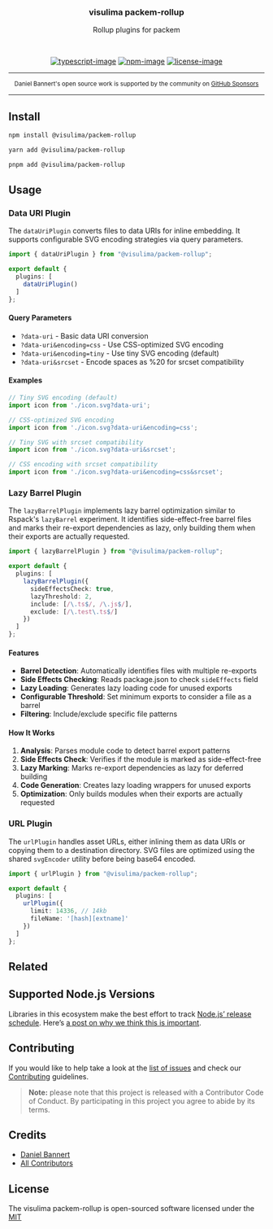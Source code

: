 <div align="center">
  <h3>visulima packem-rollup</h3>
  <p>
  Rollup plugins for packem
  </p>
</div>

<br />

<div align="center">

[![typescript-image]][typescript-url] [![npm-image]][npm-url] [![license-image]][license-url]

</div>

---

<div align="center">
    <p>
        <sup>
            Daniel Bannert's open source work is supported by the community on <a href="https://github.com/sponsors/prisis">GitHub Sponsors</a>
        </sup>
    </p>
</div>

---

## Install

```sh
npm install @visulima/packem-rollup
```

```sh
yarn add @visulima/packem-rollup
```

```sh
pnpm add @visulima/packem-rollup
```

## Usage

### Data URI Plugin

The `dataUriPlugin` converts files to data URIs for inline embedding. It supports configurable SVG encoding strategies via query parameters.

```typescript
import { dataUriPlugin } from "@visulima/packem-rollup";

export default {
  plugins: [
    dataUriPlugin()
  ]
};
```

#### Query Parameters

- `?data-uri` - Basic data URI conversion
- `?data-uri&encoding=css` - Use CSS-optimized SVG encoding
- `?data-uri&encoding=tiny` - Use tiny SVG encoding (default)
- `?data-uri&srcset` - Encode spaces as %20 for srcset compatibility

#### Examples

```typescript
// Tiny SVG encoding (default)
import icon from './icon.svg?data-uri';

// CSS-optimized SVG encoding
import icon from './icon.svg?data-uri&encoding=css';

// Tiny SVG with srcset compatibility
import icon from './icon.svg?data-uri&srcset';

// CSS encoding with srcset compatibility
import icon from './icon.svg?data-uri&encoding=css&srcset';
```

### Lazy Barrel Plugin

The `lazyBarrelPlugin` implements lazy barrel optimization similar to Rspack's `lazyBarrel` experiment. It identifies side-effect-free barrel files and marks their re-export dependencies as lazy, only building them when their exports are actually requested.

```typescript
import { lazyBarrelPlugin } from "@visulima/packem-rollup";

export default {
  plugins: [
    lazyBarrelPlugin({
      sideEffectsCheck: true,
      lazyThreshold: 2,
      include: [/\.ts$/, /\.js$/],
      exclude: [/\.test\.ts$/]
    })
  ]
};
```

#### Features

- **Barrel Detection**: Automatically identifies files with multiple re-exports
- **Side Effects Checking**: Reads package.json to check `sideEffects` field
- **Lazy Loading**: Generates lazy loading code for unused exports
- **Configurable Threshold**: Set minimum exports to consider a file as a barrel
- **Filtering**: Include/exclude specific file patterns

#### How It Works

1. **Analysis**: Parses module code to detect barrel export patterns
2. **Side Effects Check**: Verifies if the module is marked as side-effect-free
3. **Lazy Marking**: Marks re-export dependencies as lazy for deferred building
4. **Code Generation**: Creates lazy loading wrappers for unused exports
5. **Optimization**: Only builds modules when their exports are actually requested

### URL Plugin

The `urlPlugin` handles asset URLs, either inlining them as data URIs or copying them to a destination directory. SVG files are optimized using the shared `svgEncoder` utility before being base64 encoded.

```typescript
import { urlPlugin } from "@visulima/packem-rollup";

export default {
  plugins: [
    urlPlugin({
      limit: 14336, // 14kb
      fileName: '[hash][extname]'
    })
  ]
};
```

## Related

## Supported Node.js Versions

Libraries in this ecosystem make the best effort to track [Node.js’ release schedule](https://github.com/nodejs/release#release-schedule).
Here’s [a post on why we think this is important](https://medium.com/the-node-js-collection/maintainers-should-consider-following-node-js-release-schedule-ab08ed4de71a).

## Contributing

If you would like to help take a look at the [list of issues](https://github.com/visulima/packem/issues) and check our [Contributing](.github/CONTRIBUTING.md) guidelines.

> **Note:** please note that this project is released with a Contributor Code of Conduct. By participating in this project you agree to abide by its terms.

## Credits

-   [Daniel Bannert](https://github.com/prisis)
-   [All Contributors](https://github.com/visulima/packem/graphs/contributors)

## License

The visulima packem-rollup is open-sourced software licensed under the [MIT][license-url]

[typescript-image]: https://img.shields.io/badge/Typescript-294E80.svg?style=for-the-badge&logo=typescript
[typescript-url]: "typescript"
[license-image]: https://img.shields.io/npm/l/@visulima/packem-rollup?color=blueviolet&style=for-the-badge
[license-url]: LICENSE.md "license"
[npm-image]: https://img.shields.io/npm/v/@visulima/packem-rollup/latest.svg?style=for-the-badge&logo=npm
[npm-url]: https://www.npmjs.com/package/@visulima/packem-rollup/v/latest "npm"
